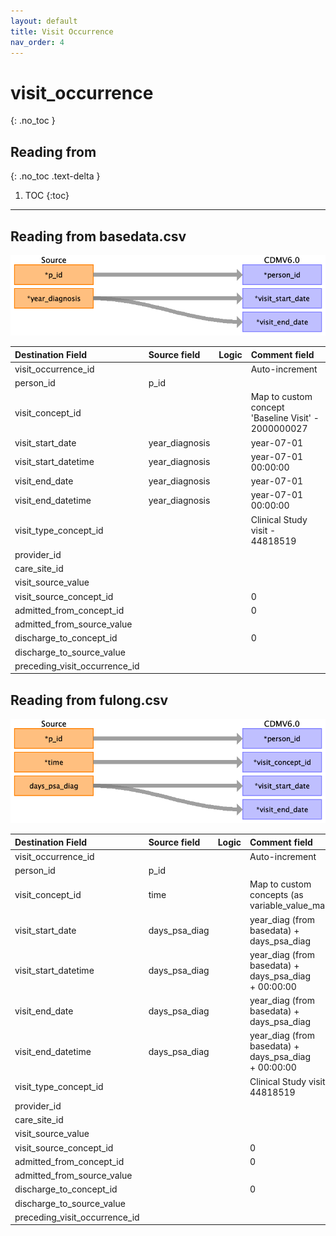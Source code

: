 ```yaml
---
layout: default
title: Visit Occurrence
nav_order: 4
---
```


# visit_occurrence
{: .no_toc }

## Reading from
{: .no_toc .text-delta }

1. TOC
{:toc}

---

## Reading from basedata.csv

![](index_files/image5.png)

| Destination Field             | Source field   | Logic | Comment field                                                                                                                                  |
|:------------------------------|:---------------|:------|:-----------------------------------------------------------------------------------------------------------------------------------------------|
| visit_occurrence_id           |                |       | Auto-increment                                                                                                                                 |
| person_id                     | p_id           |       |                                                                                                                                                |
| visit_concept_id              |                |       | Map to custom concept 'Baseline Visit' - 2000000027                                                                                            |
| visit_start_date              | year_diagnosis |       | year-07-01<br>                                                                                                                                 |
| visit_start_datetime          | year_diagnosis |       | year-07-01<br> 00:00:00                                                                                                                        |
| visit_end_date                | year_diagnosis |       | year-07-01<br>                                                                                                                                 |
| visit_end_datetime            | year_diagnosis |       | year-07-01<br> 00:00:00                                                                                                                        |
| visit_type_concept_id         |                |       | Clinical Study visit - 44818519                                                                                                                |
| provider_id                   |                |       |                                                                                                                                                |
| care_site_id                  |                |       |                                                                                                                                                |
| visit_source_value            |                |       |                                                                                                                                                |
| visit_source_concept_id       |                |       | 0                                                                                                                                              |
| admitted_from_concept_id      |                |       | 0                                                                                                                                              |
| admitted_from_source_value    |                |       |                                                                                                                                                |
| discharge_to_concept_id       |                |       | 0                                                                                                                                              |
| discharge_to_source_value     |                |       |                                                                                                                                                |
| preceding_visit_occurrence_id |                |       |                                                                                                                                                |

## Reading from fulong.csv

![](index_files/image6.png)

| Destination Field             | Source field  | Logic | Comment field                                                                                                                                  |
|:------------------------------|:--------------|:------|:-----------------------------------------------------------------------------------------------------------------------------------------------|
| visit_occurrence_id           |               |       | Auto-increment                                                                                                                                 |
| person_id                     | p_id          |       |                                                                                                                                                |
| visit_concept_id              | time          |       | Map to custom concepts (as variable_value_mapping)                                                                                             |
| visit_start_date              | days_psa_diag |       | year_diag (from basedata) + days_psa_diag<br>                                                                                                  |
| visit_start_datetime          | days_psa_diag |       | year_diag (from basedata) + days_psa_diag<br> + 00:00:00                                                                                       |
| visit_end_date                | days_psa_diag |       | year_diag (from basedata) + days_psa_diag<br>                                                                                                  |
| visit_end_datetime            | days_psa_diag |       | year_diag (from basedata) + days_psa_diag<br> + 00:00:00                                                                                       |
| visit_type_concept_id         |               |       | Clinical Study visit - 44818519                                                                                                                |
| provider_id                   |               |       |                                                                                                                                                |
| care_site_id                  |               |       |                                                                                                                                                |
| visit_source_value            |               |       |                                                                                                                                                |
| visit_source_concept_id       |               |       | 0                                                                                                                                              |
| admitted_from_concept_id      |               |       | 0                                                                                                                                              |
| admitted_from_source_value    |               |       |                                                                                                                                                |
| discharge_to_concept_id       |               |       | 0                                                                                                                                              |
| discharge_to_source_value     |               |       |                                                                                                                                                |
| preceding_visit_occurrence_id |               |       |                                                                                                                                                |

